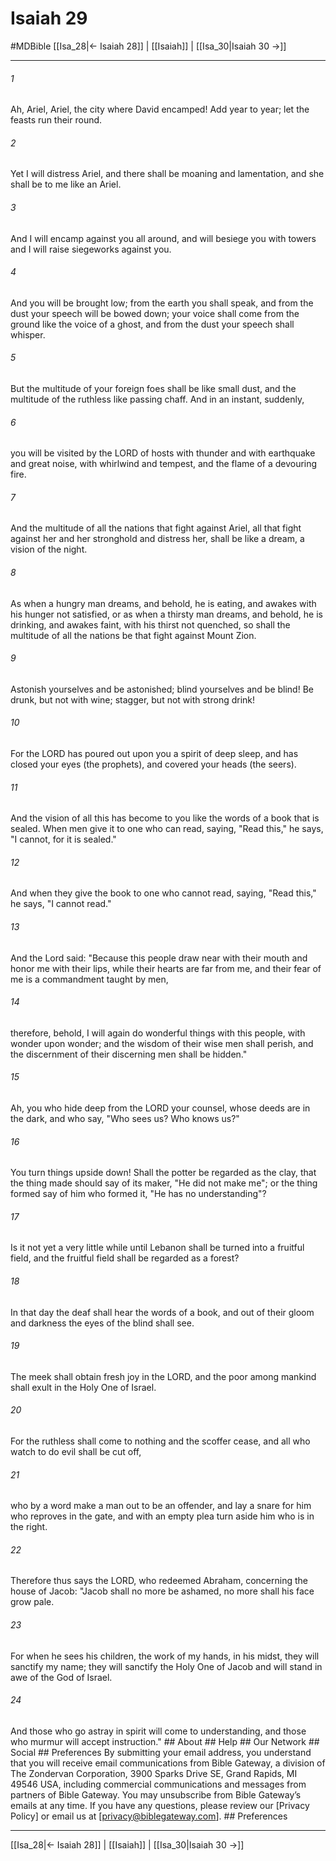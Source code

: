 # Isaiah 29
#MDBible
[[Isa_28|← Isaiah 28]] | [[Isaiah]] | [[Isa_30|Isaiah 30 →]]

***






###### 1 


Ah, Ariel, Ariel, the city where David encamped! Add year to year; let the feasts run their round. 





###### 2 


Yet I will distress Ariel, and there shall be moaning and lamentation, and she shall be to me like an Ariel. 





###### 3 


And I will encamp against you all around, and will besiege you with towers and I will raise siegeworks against you. 





###### 4 


And you will be brought low; from the earth you shall speak, and from the dust your speech will be bowed down; your voice shall come from the ground like the voice of a ghost, and from the dust your speech shall whisper. 





###### 5 


But the multitude of your foreign foes shall be like small dust, and the multitude of the ruthless like passing chaff. And in an instant, suddenly, 





###### 6 


you will be visited by the LORD of hosts with thunder and with earthquake and great noise, with whirlwind and tempest, and the flame of a devouring fire. 





###### 7 


And the multitude of all the nations that fight against Ariel, all that fight against her and her stronghold and distress her, shall be like a dream, a vision of the night. 





###### 8 


As when a hungry man dreams, and behold, he is eating, and awakes with his hunger not satisfied, or as when a thirsty man dreams, and behold, he is drinking, and awakes faint, with his thirst not quenched, so shall the multitude of all the nations be that fight against Mount Zion. 





###### 9 


Astonish yourselves and be astonished; blind yourselves and be blind! Be drunk, but not with wine; stagger, but not with strong drink! 





###### 10 


For the LORD has poured out upon you a spirit of deep sleep, and has closed your eyes (the prophets), and covered your heads (the seers). 





###### 11 


And the vision of all this has become to you like the words of a book that is sealed. When men give it to one who can read, saying, "Read this," he says, "I cannot, for it is sealed." 





###### 12 


And when they give the book to one who cannot read, saying, "Read this," he says, "I cannot read." 





###### 13 


And the Lord said: "Because this people draw near with their mouth and honor me with their lips, while their hearts are far from me, and their fear of me is a commandment taught by men, 





###### 14 


therefore, behold, I will again do wonderful things with this people, with wonder upon wonder; and the wisdom of their wise men shall perish, and the discernment of their discerning men shall be hidden." 





###### 15 


Ah, you who hide deep from the LORD your counsel, whose deeds are in the dark, and who say, "Who sees us? Who knows us?" 





###### 16 


You turn things upside down! Shall the potter be regarded as the clay, that the thing made should say of its maker, "He did not make me"; or the thing formed say of him who formed it, "He has no understanding"? 





###### 17 


Is it not yet a very little while until Lebanon shall be turned into a fruitful field, and the fruitful field shall be regarded as a forest? 





###### 18 


In that day the deaf shall hear the words of a book, and out of their gloom and darkness the eyes of the blind shall see. 





###### 19 


The meek shall obtain fresh joy in the LORD, and the poor among mankind shall exult in the Holy One of Israel. 





###### 20 


For the ruthless shall come to nothing and the scoffer cease, and all who watch to do evil shall be cut off, 





###### 21 


who by a word make a man out to be an offender, and lay a snare for him who reproves in the gate, and with an empty plea turn aside him who is in the right. 





###### 22 


Therefore thus says the LORD, who redeemed Abraham, concerning the house of Jacob: "Jacob shall no more be ashamed, no more shall his face grow pale. 





###### 23 


For when he sees his children, the work of my hands, in his midst, they will sanctify my name; they will sanctify the Holy One of Jacob and will stand in awe of the God of Israel. 





###### 24 


And those who go astray in spirit will come to understanding, and those who murmur will accept instruction." ## About ## Help ## Our Network ## Social ## Preferences By submitting your email address, you understand that you will receive email communications from Bible Gateway, a division of The Zondervan Corporation, 3900 Sparks Drive SE, Grand Rapids, MI 49546 USA, including commercial communications and messages from partners of Bible Gateway. You may unsubscribe from Bible Gateway&rsquo;s emails at any time. If you have any questions, please review our [Privacy Policy] or email us at [privacy@biblegateway.com]. ## Preferences

***

[[Isa_28|← Isaiah 28]] | [[Isaiah]] | [[Isa_30|Isaiah 30 →]]
